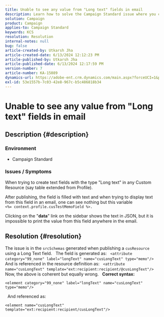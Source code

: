 ```yaml
---
title: Unable to see any value from "Long text" fields in email
description: Learn how to solve the Campaign Standard issue where you can create text fields with the type "Long text" in any Custom Resource.
solution: Campaign
product: Campaign
applies-to: Campaign Standard
keywords: KCS
resolution: Resolution
internal-notes: null
bug: false
article-created-by: Utkarsh Jha
article-created-date: 6/13/2024 12:12:23 PM
article-published-by: Utkarsh Jha
article-published-date: 6/13/2024 12:17:59 PM
version-number: 7
article-number: KA-15089
dynamics-url: https://adobe-ent.crm.dynamics.com/main.aspx?forceUCI=1&pagetype=entityrecord&etn=knowledgearticle&id=0f86982e-7e29-ef11-840a-00224808decd
exl-id: 53e1557b-7c03-42e8-967c-b5c486818b34
---
```

# Unable to see any value from "Long text" fields in email

## Description {#description}


### <b>Environment</b>

- Campaign Standard



### <b>Issues / Symptoms</b>

When trying to create text fields with the type "Long text" in any Custom Resource (say table extended from Profile).

 After publishing, the field is filled with text and when trying to display text from this field in an email, one can see nothing but this variable `<%= context.profile.cusTestMemoField %>.`

 Clicking on the "<b>data</b>" link on the sidebar shows the text in JSON, but it is impossible to print the value from this field anywhere in the email.


## Resolution {#resolution}


The issue is in the `srcSchemas` generated when publishing a `cusResource` using a Long Text field.
 
The field is generated as:
 
`<attribute category="99_none" label="longText" name="cusLongText" type="memo"/>`
 
And is referenced in the resource definition as:
 
`<attribute name="cusLongText" template="ext:recipient:recipient/@cusLongText"/>`
 
Now, the above is coherent but equally wrong.
 
<b>Correct syntax:</b>


```
<element category="99_none" label="longText" name="cusLongText" type="memo"/>
```


 
And referenced as:


```
<element name="cusLongText" template="ext:recipient:recipient/cusLongText"/>
```
